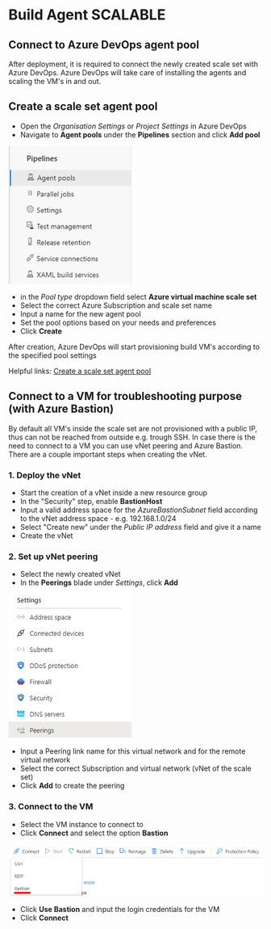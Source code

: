 # Build Agent SCALABLE

## Connect to Azure DevOps agent pool

After deployment, it is required to connect the newly created scale set with Azure DevOps. Azure DevOps will take care of installing the agents and scaling the VM's in and out.

## Create a scale set agent pool

- Open the *Organisation Settings* or *Project Settings* in Azure DevOps
- Navigate to **Agent pools** under the **Pipelines** section and click **Add pool**

![agent_pools](img/agent_pools.png)

- in the *Pool type* dropdown field select **Azure virtual machine scale set**
- Select the correct Azure Subscription and scale set name
- Input a name for the new agent pool
- Set the pool options based on your needs and preferences
- Click **Create**

After creation, Azure DevOps will start provisioning build VM's according to the specified pool settings

Helpful links: [Create a scale set agent pool](https://docs.microsoft.com/en-us/azure/devops/pipelines/agents/scale-set-agents?view=azure-devops#create-the-scale-set-agent-pool)

## Connect to a VM for troubleshooting purpose (with Azure Bastion)

By default all VM's inside the scale set are not provisioned with a public IP, thus can not be reached from outside e.g. trough SSH.
In case there is the need to connect to a VM you can use vNet peering and Azure Bastion. There are a couple important steps when creating the vNet.

### 1. Deploy the vNet

- Start the creation of a vNet inside a new resource group
- In the "Security" step, enable **BastionHost**
- Input a valid address space for the *AzureBastionSubnet* field according to the vNet address space - e.g. 192.168.1.0/24
- Select "Create new" under the *Public IP address* field and give it a name
- Create the vNet

### 2. Set up vNet peering

- Select the newly created vNet
- In the **Peerings** blade under *Settings*, click **Add**

![peering](img/peering.png)

- Input a Peering link name for this virtual network and for the remote virtual network
- Select the correct Subscription and virtual network (vNet of the scale set)
- Click **Add** to create the peering

### 3. Connect to the VM

- Select the VM instance to connect to
- Click **Connect** and select the option **Bastion**

![connect](img/connect.png)

- Click **Use Bastion** and input the login credentials for the VM
- Click **Connect**
